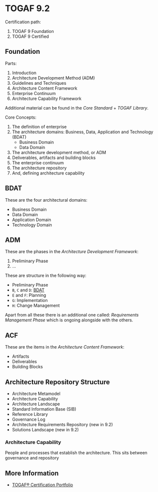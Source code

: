 # TOGAF 9.2

Certification path:

1. TOGAF 9 Foundation
2. TOGAF 9 Certified

## Foundation

Parts:

1. Introduction
2. Architecture Development Method (ADM)
3. Guidelines and Techniques
4. Architecture Content Framework
5. Enterprise Continuum
6. Architecture Capability Framework

Additional material can be found in the _Core Standard_ + _TOGAF Library_.

Core Concepts:

1. The definition of enterprise
2. The architecture domains: Business, Data, Application and Technology (BDAT)
   - Business Domain
   - Data Domain
3. The architecture development method, or ADM
4. Deliverables, artifacts and building blocks
5. The enterprise continuum
6. The architecture repository
7. And, defining architecture capability

## BDAT

These are the four architectural domains:

- Business Domain
- Data Domain
- Application Domain
- Technology Domain

## ADM

These are the phases in the  _Architecture Development Framework_:

1. Preliminary Phase
2. ...

These are structure in the following way:

- Preliminary Phase
- `B`, `C` and `D`: [BDAT](#bdat)
- `E` and `F`: Planning
- `G`: Implementation
- `H`: Change Management

Apart from all these there is an additional one called: _Requirements Management Phase_ which is ongoing alongside with the others.

## ACF

These are the items in the _Architecture Content Framework_:

- Artifacts
- Deliverables
- Building Blocks

## Architecture Repository Structure

- Architecture Metamodel
- Architecture Capability
- Architecture Landscape
- Standard Information Base (SIB)
- Reference Library
- Governance Log
- Architecture Requirements Repository (new in 9.2)
- Solutions Landscape (new in 9.2)

### Architecture Capability

People and processes that establish the architecture. This sits between governance and repository

## More Information

- [TOGAF® Certification Portfolio](https://www.opengroup.org/certifications/togaf-certification-portfolio)
